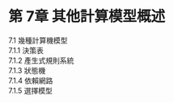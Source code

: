 # 第  7章 其他計算模型概述 #

7.1 幾種計算機模型  
7.1.1 決策表  
7.1.2 產生式規則系統  
7.1.3 狀態機  
7.1.4 依賴網路  
7.1.5 選擇模型  
